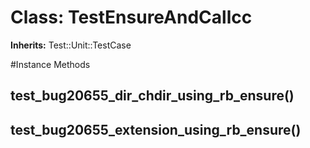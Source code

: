 # Class: TestEnsureAndCallcc
**Inherits:** Test::Unit::TestCase
    




#Instance Methods
## test_bug20655_dir_chdir_using_rb_ensure() [](#method-i-test_bug20655_dir_chdir_using_rb_ensure)

## test_bug20655_extension_using_rb_ensure() [](#method-i-test_bug20655_extension_using_rb_ensure)

